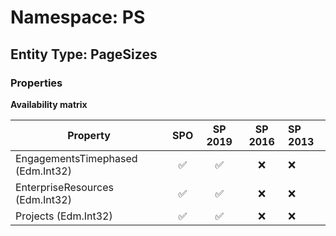 # Namespace: PS

## Entity Type: PageSizes

### Properties

**Availability matrix**

Property | SPO | SP 2019 | SP 2016 | SP 2013
----------|:---:|:-------:|:-------:|:-------
EngagementsTimephased (Edm.Int32) | ✅ | ✅ | ❌ | ❌
EnterpriseResources (Edm.Int32) | ✅ | ✅ | ❌ | ❌
Projects (Edm.Int32) | ✅ | ✅ | ❌ | ❌